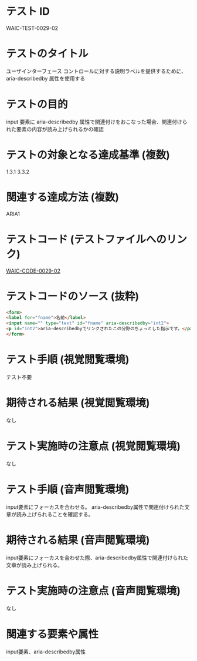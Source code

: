 

# テスト ID
WAIC-TEST-0029-02

# テストのタイトル
ユーザインターフェース コントロールに対する説明ラベルを提供するために、aria-describedby 属性を使用する

# テストの目的
input 要素に aria-describedby 属性で関連付けをおこなった場合、関連付けられた要素の内容が読み上げられるかの確認

# テストの対象となる達成基準 (複数)
1.3.1
3.3.2

# 関連する達成方法 (複数)
ARIA1

# テストコード (テストファイルへのリンク)
[WAIC-CODE-0029-02](https://waic.github.io/as_test/WAIC-CODE/WAIC-CODE-0029-02.html)

# テストコードのソース (抜粋)
```html
<form>
<label for="fname">名前</label>
<input name="" type="text" id="fname" aria-describedby="int2">
<p id="int2">aria-describedbyでリンクされたこの分野のちょっとした指示です。</p>
</form>
```
# テスト手順 (視覚閲覧環境)
テスト不要

# 期待される結果 (視覚閲覧環境)
なし

# テスト実施時の注意点 (視覚閲覧環境)
なし

# テスト手順 (音声閲覧環境)
input要素にフォーカスを合わせる。
aria-describedby属性で関連付けられた文章が読み上げられることを確認する。

# 期待される結果 (音声閲覧環境)
input要素にフォーカスを合わせた際、aria-describedby属性で関連付けられた文章が読み上げられる。

# テスト実施時の注意点 (音声閲覧環境)
なし

# 関連する要素や属性
input要素、aria-describedby属性



